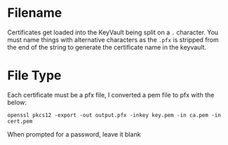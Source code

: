 # Filename
Certificates get loaded into the KeyVault being split on a `.` character. You must name things with alternative characters as the `.pfx` is stripped from the end of the string to generate the certificate name in the keyvault.

# File Type
Each certificate must be a pfx file, I converted a pem file to pfx with the below:

```
openssl pkcs12 -export -out output.pfx -inkey key.pem -in ca.pem -in cert.pem
```

When prompted for a password, leave it blank
